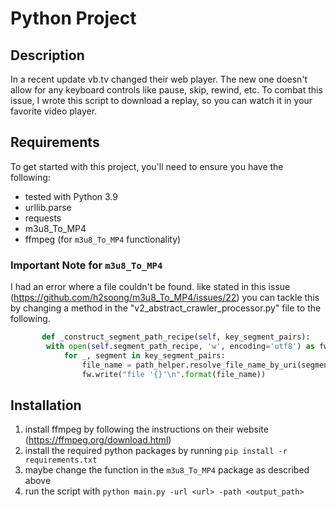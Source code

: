 # Python Project

## Description

In a recent update vb.tv changed their web player. The new one doesn't allow for any keyboard controls like pause, skip, rewind, etc. To combat this issue, I wrote this script to download a replay, so you can watch it in your favorite video player.


## Requirements

To get started with this project, you'll need to ensure you have the following:

- tested with Python 3.9
- urllib.parse
- requests
- m3u8_To_MP4
- ffmpeg (for `m3u8_To_MP4` functionality)


### Important Note for `m3u8_To_MP4`
I had an error where a file couldn't be found. like stated in this issue (https://github.com/h2soong/m3u8_To_MP4/issues/22) you can tackle this by changing a method in the "v2_abstract_crawler_processor.py" file to the following.
   
```python
       def _construct_segment_path_recipe(self, key_segment_pairs):
        with open(self.segment_path_recipe, 'w', encoding='utf8') as fw:
            for _, segment in key_segment_pairs:
                file_name = path_helper.resolve_file_name_by_uri(segment)
                fw.write("file '{}'\n".format(file_name))
```    

## Installation

1. install ffmpeg by following the instructions on their website (https://ffmpeg.org/download.html)
2. install the required python packages by running `pip install -r requirements.txt`
3. maybe change the function in the `m3u8_To_MP4` package as described above
4. run the script with `python main.py -url <url> -path <output_path>`

